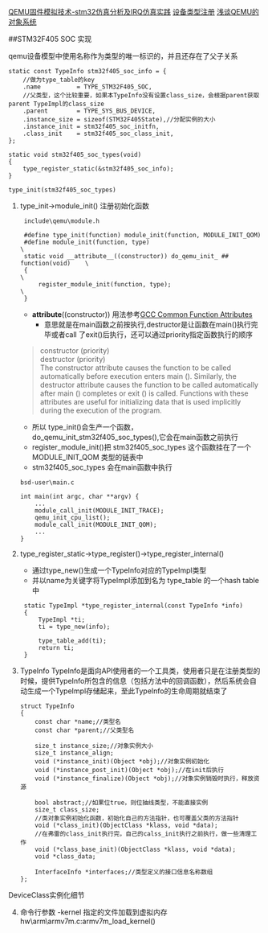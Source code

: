 [QEMU固件模拟技术-stm32仿真分析及IRQ仿真实践](https://forum.butian.net/share/124)
[设备类型注册](https://richardweiyang-2.gitbook.io/understanding_qemu/00-devices/01-type_register)
[浅谈QEMU的对象系统](https://www.jianshu.com/p/4a9d26abb44d)

##STM32F405 SOC 实现

qemu设备模型中使用名称作为类型的唯一标识的，并且还存在了父子关系

```
static const TypeInfo stm32f405_soc_info = {
    //做为type_table的key
    .name          = TYPE_STM32F405_SOC, 
    //父类型，这个比较重要，如果本TypeInfo没有设置class_size，会根据parent获取parent TypeImpl的class_size
    .parent        = TYPE_SYS_BUS_DEVICE,
    .instance_size = sizeof(STM32F405State),//分配实例的大小
    .instance_init = stm32f405_soc_initfn,
    .class_init    = stm32f405_soc_class_init,
};

static void stm32f405_soc_types(void)
{
    type_register_static(&stm32f405_soc_info);
}

type_init(stm32f405_soc_types)

```

1. type_init->module_init() 注册初始化函数
   ```
    include\qemu\module.h

    #define type_init(function) module_init(function, MODULE_INIT_QOM)
    #define module_init(function, type)                                         \
    static void __attribute__((constructor)) do_qemu_init_ ## function(void)    \
    {                                                                           \
        register_module_init(function, type);                                   \
    }
   ```
   * __attribute__((constructor)) 用法参考[GCC Common Function Attributes](https://gcc.gnu.org/onlinedocs/gcc-6.2.0/gcc/Common-Function-Attributes.html)
      * 意思就是在main函数之前按执行,destructor是让函数在main()执行完毕或者call 了exit()后执行，还可以通过priority指定函数执行的顺序
    > constructor (priority)\
    > destructor (priority)\
    >    The constructor attribute causes the function to be called automatically before execution enters main (). Similarly, the destructor attribute causes the function to be called automatically after main () completes or exit () is called. Functions with these attributes are useful for initializing data that is used implicitly during the execution of the program.

    * 所以 type_init()会生产一个函数，do_qemu_init_stm32f405_soc_types(),它会在main函数之前执行
    * register_module_init()把 stm32f405_soc_types 这个函数挂在了一个 MODULE_INIT_QOM 类型的链表中
    * stm32f405_soc_types 会在main函数中执行
    ```
    bsd-user\main.c

    int main(int argc, char **argv) {
        ...
        module_call_init(MODULE_INIT_TRACE);
        qemu_init_cpu_list();
        module_call_init(MODULE_INIT_QOM);
        ...
    }
    ```
    
2. type_register_static->type_register()->type_register_internal()  
   * 通过type_new()生成一个TypeInfo对应的TypeImpl类型
   * 并以name为关键字将TypeImpl添加到名为 type_table 的一个hash table中
   ```
    static TypeImpl *type_register_internal(const TypeInfo *info)
    {
        TypeImpl *ti;
        ti = type_new(info);

        type_table_add(ti);
        return ti;
    }
   ```
3. TypeInfo
   TypeInfo是面向API使用者的一个工具类，使用者只是在注册类型的时候，提供TypeInfo所包含的信息（包括方法中的回调函数），然后系统会自动生成一个TypeImpl存储起来，至此TypeInfo的生命周期就结束了
    ```
    struct TypeInfo
    {
        const char *name;//类型名
        const char *parent;//父类型名

        size_t instance_size;//对象实例大小
        size_t instance_align;
        void (*instance_init)(Object *obj);//对象实例初始化
        void (*instance_post_init)(Object *obj);//在init后执行
        void (*instance_finalize)(Object *obj);//对象实例销毁时执行，释放资源

        bool abstract;//如果位true，则位抽线类型，不能直接实例
        size_t class_size;
        //类对象实例初始化函数，初始化自己的方法指针，也可覆盖父类的方法指针
        void (*class_init)(ObjectClass *klass, void *data);
        //在弗雷的class_init执行完，自己的calss_init执行之前执行，做一些清理工作
        void (*class_base_init)(ObjectClass *klass, void *data);
        void *class_data;

        InterfaceInfo *interfaces;//类型定义的接口信息名称数组
    };
    ```

DeviceClass实例化细节

4. 命令行参数 -kernel 指定的文件加载到虚拟内存
    hw\arm\armv7m.c:armv7m_load_kernel()

